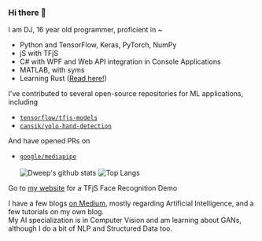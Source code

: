 ### Hi there 👋
I am DJ, 16 year old programmer, proficient in ~
- Python and TensorFlow, Keras, PyTorch, NumPy
- jS with TFjS
- C# with WPF and Web API integration in Console Applications
- MATLAB, with syms         
- Learning Rust ([Read here!](https://towardsdatascience.com/write-better-match-statements-in-rust-7458402afacd))
                       
I've contributed to several open-source repositories for ML applications, including 
* [`tensorflow/tfjs-models`](https://github.com/tensorflow/tfjs-models "Tensorflow.jS Models")
* [`cansik/yolo-hand-detection`](https://github.com/cansik/yolo-hand-detection "YOLO Hand Detection")
                              
And have opened PRs on 
* [`google/mediapipe`](https://github.com/google/mediapipe "Mediapipe")
<br /><br />
![Dweep's github stats](https://github-readme-stats.vercel.app/api?username=djthegr8&count_private=true&include_all_commits=true&show_icons=true&theme=synthwave&line_height=20)
![Top Langs](https://github-readme-stats.vercel.app/api/top-langs/?username=djthegr8&theme=synthwave&layout=compact)

Go to [my website](https://djthegr8.github.io) for a TFjS Face Recognition Demo    
     
I have a few blogs [on Medium](https://dj-ai.medium.com/), mostly regarding Artificial Intelligence, and a few tutorials on my own blog.   
My AI specialization is in Computer Vision and am learning about GANs, although I do a bit of NLP and Structured Data too.    
     
<!--
**djthegr8/djthegr8** is a ✨ _special_ ✨ repository because its `README.md` (this file) appears on your GitHub profile.

Here are some ideas to get you started:

- 🔭 I’m currently working on ...
- 🌱 I’m currently learning ...
- 👯 I’m looking to collaborate on ...
- 🤔 I’m looking for help with ...
- 💬 Ask me about ...
- 📫 How to reach me: ...
- 😄 Pronouns: ...
- ⚡ Fun fact: ...
-->
